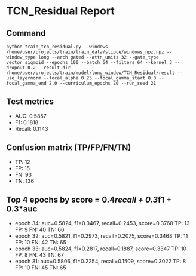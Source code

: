 # TCN_Residual Report

## Command
```
python train_tcn_residual.py --windows /home/user/projects/train/train_data/slipce/windows_npz.npz --window_type long --arch gated --attn_units 32 --gate_type vector_sigmoid --epochs 100 --batch 64 --filters 64 --kernel 3 --dropout 0.2 --result_dir /home/user/projects/train/model/long_window/TCN_Residual/result --use_layernorm --focal_alpha 0.25 --focal_gamma_start 0.0 --focal_gamma_end 2.0 --curriculum_epochs 20 --run_seed 21
```

## Test metrics
- AUC: 0.5857
- F1: 0.1818
- Recall: 0.1143
## Confusion matrix (TP/FP/FN/TN)
- TP: 12
- FP: 15
- FN: 93
- TN: 136

## Top 4 epochs by score = 0.4*recall + 0.3*f1 + 0.3*auc
- epoch 34: auc=0.5824, f1=0.3467, recall=0.2453, score=0.3768  TP: 13 FP: 9 FN: 40 TN: 66
- epoch 32: auc=0.5821, f1=0.2973, recall=0.2075, score=0.3468  TP: 11 FP: 10 FN: 42 TN: 65
- epoch 33: auc=0.5824, f1=0.2817, recall=0.1887, score=0.3347  TP: 10 FP: 8 FN: 43 TN: 67
- epoch 31: auc=0.5806, f1=0.2254, recall=0.1509, score=0.3022  TP: 8 FP: 10 FN: 45 TN: 65
